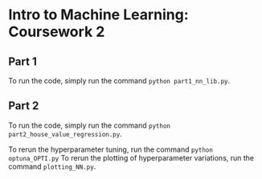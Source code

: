 # Intro to Machine Learning: Coursework 2

## Part 1

To run the code, simply run the command ```python part1_nn_lib.py```. 

## Part 2

To run the code, simply run the command ```python part2_house_value_regression.py```. 

To rerun the hyperparameter tuning, run the command ```python optuna_OPTI.py```
To rerun the plotting of hyperparameter variations, run the command ```plotting_NN.py```.
